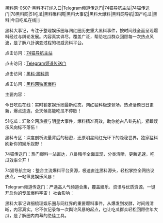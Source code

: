 #
黑料网-0507-黑料不打烊入口|Telegram频道传送门|74猫导航主站|74猫传送门|78黑料网|51吃瓜|黑料曝料网|黑料大事记|黑料大爆料|黑料网导航|国产吃瓜|黑料|今日吃瓜在线|lj

黑料大事记，专注于整理娱乐圈与网红圈历史重大黑料事件，按时间线全面呈现爆料经过与舆论发展。内容真实详尽，覆盖广泛，帮助吃瓜群众回顾每一次热点风波，是了解八卦演变过程的权威资料平台。


点击访问：<a href="https://74mao.com/">74猫导航主站</a>

点击访问：<a href="https://74mao.com/">Telegram频道传送门</a>

点击访问：<a href="https://tyer.pages.dev/">黑料·黑料网</a>

点击访问：<a href="https://fge-7ja.pages.dev/">黑料网独家爆料</a>

主要内容：

今日吃瓜在线：实时锁定娱乐圈最新动态，网红猛料极速登场，热点话题日日更新，爆点连连，全天候高能吃瓜不停歇！

51吃瓜：汇聚全网热搜与明星大事件，爆料精准高效，助你抢占八卦先机，紧跟娱乐风向标不落伍！

黑料专区：深度剖析流量背后的秘密，还原明星网红光环下的隐秘世界，独家猛料刷新你的娱乐视野！

74猫传送门：热门爆料一站直达，八卦精华全面呈现，分类清晰，更新迅速，吃瓜效率全开！

74猫导航主站：整合主流爆料平台资源，极速直连黑料源头，轻松掌控全网热议热点，一站纵览娱乐风暴！

Telegram频道传送门：严选高人气频道合集，覆盖娱乐、资讯与优质资源，一键开启你的专属爆料宇宙！
社会影响：

黑料大事记详细梳理娱乐圈与网红界的重要爆料事件，从爆发到发酵，时间线清晰，内容真实。它不仅记录每一次舆论风暴的起点，也让吃瓜群众轻松回顾往年大瓜，是了解圈内内幕的绝佳工具。

<span style="display:none;">[Canonical link](）</span>
